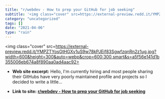 ```yaml
---
title: "r/webdev - How to prep your GitHub for job seeking"
subtitle: '<img class="cover" src=https://external-preview.redd.it/YMPZTYosGtHGXv1uS9w78kPJEjf83SgwfzqnRn2z1ug....'
category: "uncategorized"
tags: []
date: "2021-04-06"
type: "rain"
---
```

<img class="cover" src=https://external-preview.redd.it/YMPZTYosGtHGXv1uS9w78kPJEjf83SgwfzqnRn2z1ug.jpg?width=600&height=300&auto=webp&crop=600:300,smart&s=a5f56e141d1b355006eb674a8f890aa0ad4aac92>



* **Web site excerpt:** Hello, I'm currently hiring and most people sharing their GitHubs have very poorly maintained profile and projects so I decided to write a little...

* **Link to site:** **[r/webdev - How to prep your GitHub for job seeking](https://www.reddit.com/r/webdev/comments/90xmpw/how_to_prep_your_github_for_job_seeking)**